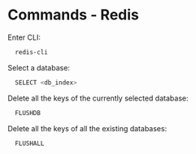 # Commands - Redis

Enter CLI:

```bash
  redis-cli
```

Select a database:

```bash
  SELECT <db_index>
```

Delete all the keys of the currently selected database:

```bash
  FLUSHDB
```

Delete all the keys of all the existing databases:

```bash
  FLUSHALL
```
